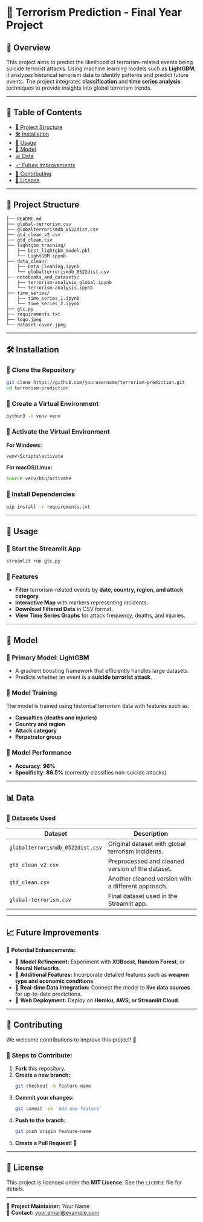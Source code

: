 # 🚀 Terrorism Prediction - Final Year Project

## 📌 Overview

This project aims to predict the likelihood of terrorism-related events being suicide terrorist attacks. Using machine learning models such as **LightGBM**, it analyzes historical terrorism data to identify patterns and predict future events. The project integrates **classification** and **time series analysis** techniques to provide insights into global terrorism trends.

---

## 📖 Table of Contents

- [📁 Project Structure](#-project-structure)
- [🛠 Installation](#-installation)
- [🚀 Usage](#-usage)
- [🧠 Model](#-model)
- [📊 Data](#-data)
- [📈 Future Improvements](#-future-improvements)
- [🤝 Contributing](#-contributing)
- [📜 License](#-license)

---

## 📁 Project Structure

```
├── README.md
├── global-terrorism.csv
├── globalterrorismdb_0522dist.csv
├── gtd_clean_v2.csv
├── gtd_clean.csv
├── lightgbm_training/
│   ├── best_lightgbm_model.pkl
│   └── LightGBM.ipynb
├── data_clean/
│   ├── Data Cleaning.ipynb
│   └── globalterrorismdb_0522dist.csv
├── notebooks_and_datasets/
│   ├── terrorism-analysis_global.ipynb
│   └── terrorism-analysis.ipynb
├── time_series/
│   ├── time_series_1.ipynb
│   └── time_series_2.ipynb
├── gtc.py
├── requirements.txt
├── logo.jpeg
└── dataset-cover.jpeg
```

---

## 🛠 Installation

### 🔹 Clone the Repository

```bash
git clone https://github.com/yourusername/terrorism-prediction.git
cd terrorism-prediction
```

### 🔹 Create a Virtual Environment

```bash
python3 -m venv venv
```

### 🔹 Activate the Virtual Environment

**For Windows:**

```bash
venv\Scripts\activate
```

**For macOS/Linux:**

```bash
source venv/bin/activate
```

### 🔹 Install Dependencies

```bash
pip install -r requirements.txt
```

---

## 🚀 Usage

### 🔹 Start the Streamlit App

```bash
streamlit run gtc.py
```

### 🔹 Features

- **Filter** terrorism-related events by **date, country, region, and attack category**.
- **Interactive Map** with markers representing incidents.
- **Download Filtered Data** in CSV format.
- **View Time Series Graphs** for attack frequency, deaths, and injuries.

---

## 🧠 Model

### 🔹 Primary Model: **LightGBM**

- A gradient boosting framework that efficiently handles large datasets.
- Predicts whether an event is a **suicide terrorist attack**.

### 🔹 Model Training

The model is trained using historical terrorism data with features such as:

- **Casualties (deaths and injuries)**
- **Country and region**
- **Attack category**
- **Perpetrator group**

### 🔹 Model Performance

- **Accuracy**: **96%**
- **Specificity**: **86.5%** (correctly classifies non-suicide attacks)

---

## 📊 Data

### 🔹 Datasets Used

| Dataset                          | Description                                        |
| -------------------------------- | -------------------------------------------------- |
| `globalterrorismdb_0522dist.csv` | Original dataset with global terrorism incidents.  |
| `gtd_clean_v2.csv`               | Preprocessed and cleaned version of the dataset.   |
| `gtd_clean.csv`                  | Another cleaned version with a different approach. |
| `global-terrorism.csv`           | Final dataset used in the Streamlit app.           |

---

## 📈 Future Improvements

🚀 **Potential Enhancements:**

- 🔹 **Model Refinement:** Experiment with **XGBoost**, **Random Forest**, or **Neural Networks**.
- 🔹 **Additional Features:** Incorporate detailed features such as **weapon type and economic conditions**.
- 🔹 **Real-time Data Integration:** Connect the model to **live data sources** for up-to-date predictions.
- 🔹 **Web Deployment:** Deploy on **Heroku, AWS, or Streamlit Cloud**.

---

## 🤝 Contributing

We welcome contributions to improve this project! 🚀

### 🔹 Steps to Contribute:

1. **Fork** this repository.
2. **Create a new branch:**
   ```bash
   git checkout -b feature-name
   ```
3. **Commit your changes:**
   ```bash
   git commit -am 'Add new feature'
   ```
4. **Push to the branch:**
   ```bash
   git push origin feature-name
   ```
5. **Create a Pull Request!** 🎉

---

## 📜 License

This project is licensed under the **MIT License**. See the `LICENSE` file for details.

---

🔗 **Project Maintainer:** Your Name\
📧 **Contact:** [your.email@example.com](mailto\:your.email@example.com)

